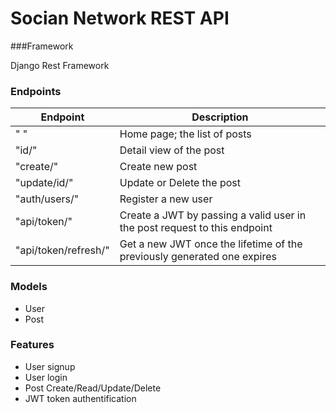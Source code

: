 # Socian Network REST API

###Framework

Django Rest Framework

### Endpoints

| Endpoint | Description |
| --- | --- |
| " " | Home page; the list of posts |
| "id/" | Detail view of the post |
| "create/" | Create new post |
| "update/id/" | Update or Delete the post |
| "auth/users/" | Register a new user |
| "api/token/" | Create a JWT by passing a valid user in the post request to this endpoint |
| "api/token/refresh/" | Get a new JWT once the lifetime of the previously generated one expires |

### Models
* User
* Post

### Features
* User signup
* User login
* Post Create/Read/Update/Delete
* JWT token authentification
